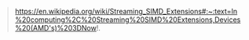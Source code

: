 >https://en.wikipedia.org/wiki/Streaming_SIMD_Extensions#:~:text=In%20computing%2C%20Streaming%20SIMD%20Extensions,Devices%20(AMD's)%203DNow!.
